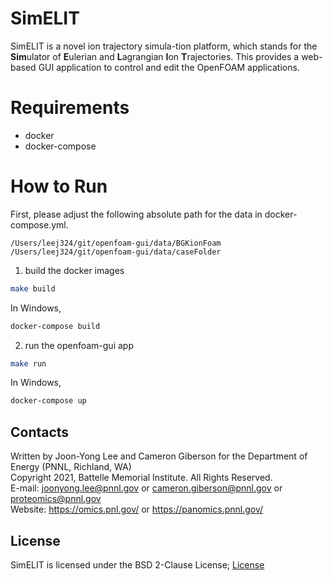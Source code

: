# SimELIT

SimELIT is a novel ion trajectory simula-tion platform, which stands for the **Sim**ulator of **E**ulerian and **L**agrangian **I**on **T**rajectories. This provides a web-based GUI application to control and edit the OpenFOAM applications. 


# Requirements
- docker
- docker-compose


# How to Run

First, please adjust the following absolute path for the data in docker-compose.yml.
```
/Users/leej324/git/openfoam-gui/data/BGKionFoam
/Users/leej324/git/openfoam-gui/data/caseFolder
```


1. build the docker images
```bash
make build
```

In Windows,
```bash
docker-compose build
```

2. run the openfoam-gui app
```bash
make run
```

In Windows,
```bash
docker-compose up
```



## Contacts ##
Written by Joon-Yong Lee and Cameron Giberson for the Department of Energy (PNNL, Richland, WA)\
Copyright 2021, Battelle Memorial Institute. All Rights Reserved.\
E-mail: joonyong.lee@pnnl.gov or cameron.giberson@pnnl.gov or proteomics@pnnl.gov\
Website: https://omics.pnl.gov/ or https://panomics.pnnl.gov/


## License ##
SimELIT is licensed under the BSD 2-Clause License; [License](license.txt)
